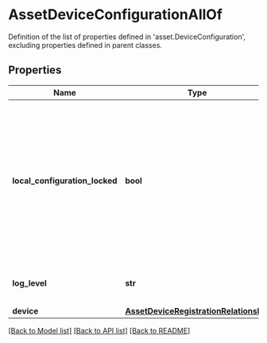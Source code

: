 # AssetDeviceConfigurationAllOf

Definition of the list of properties defined in 'asset.DeviceConfiguration', excluding properties defined in parent classes.
## Properties
Name | Type | Description | Notes
------------ | ------------- | ------------- | -------------
**local_configuration_locked** | **bool** | Specifies whether configuration through the platforms local management interface has been disabled, with only configuration through the Intersight service enabled. | [optional] 
**log_level** | **str** | The log level of the device connector service. | [optional] 
**device** | [**AssetDeviceRegistrationRelationship**](AssetDeviceRegistrationRelationship.md) |  | [optional] 

[[Back to Model list]](../README.md#documentation-for-models) [[Back to API list]](../README.md#documentation-for-api-endpoints) [[Back to README]](../README.md)


